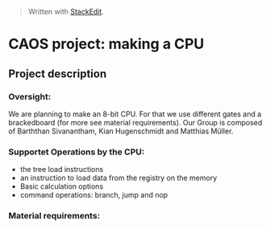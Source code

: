 


> Written with [StackEdit](https://stackedit.io/).

# CAOS project: making a CPU
## Project description

### Oversight:
We are planning to make an 8-bit CPU. For that we use different gates and a brackedboard (for more see material requirements). Our Group is composed of  Barththan Sivanantham, Kian Hugenschmidt and Matthias Müller.

### Supportet Operations by the CPU:
* the tree load instructions
* an instruction to load data from the registry on the memory
* Basic calculation options
* command operations: branch, jump and nop

### Material requirements:
<!--stackedit_data:
eyJoaXN0b3J5IjpbLTkwMjE0NTAxMywtMjEzOTExNDYyOCwxOT
EyNTg4NzMzLDczMDk5ODExNl19
-->